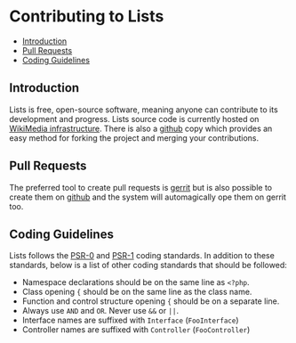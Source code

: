 # Contributing to Lists

- [Introduction](#introduction)
- [Pull Requests](#pull-requests)
- [Coding Guidelines](#coding-guidelines)

<a name="introduction"></a>
## Introduction

Lists is free, open-source software, meaning anyone can contribute to its development and progress. Lists source code is currently hosted on [WikiMedia infrastructure](https://git.wikimedia.org/summary/?r=labs/tools/lists.git). There is also a [github](github.com/wikimedia/labs-tools-lists/) copy which provides an easy method for forking the project and merging your contributions.

<a name="pull-requests"></a>
## Pull Requests

The preferred tool to create pull requests is [gerrit](https://gerrit.wikimedia.org/r/#/admin/projects/labs/tools/lists) but is also possible to create them on [github](github.com/wikimedia/labs-tools-lists/) and the system will automagically ope them on gerrit too.

<a name="coding-guidelines"></a>
## Coding Guidelines

Lists follows the [PSR-0](https://github.com/php-fig/fig-standards/blob/master/accepted/PSR-0.md) and [PSR-1](https://github.com/php-fig/fig-standards/blob/master/accepted/PSR-1-basic-coding-standard.md) coding standards. In addition to these standards, below is a list of other coding standards that should be followed:

- Namespace declarations should be on the same line as `<?php`.
- Class opening `{` should be on the same line as the class name.
- Function and control structure opening `{` should be on a separate line.
- Always use `AND` and `OR`. Never use `&&` or `||`.
- Interface names are suffixed with `Interface` (`FooInterface`)
- Controller names are suffixed with `Controller` (`FooController`)

